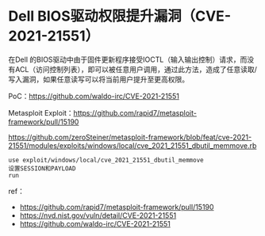 # Dell BIOS驱动权限提升漏洞（CVE-2021-21551）


在Dell 的BIOS驱动中由于固件更新程序接受IOCTL（输入输出控制）请求，而没有ACL（访问控制列表），即可以被任意用户调用，通过此方法，造成了任意读取/写入漏洞，如果任意读写可以将当前用户提升至更高权限。

PoC：https://github.com/waldo-irc/CVE-2021-21551

Metasploit  Exploit：https://github.com/rapid7/metasploit-framework/pull/15190

https://github.com/zeroSteiner/metasploit-framework/blob/feat/cve-2021-21551/modules/exploits/windows/local/cve_2021_21551_dbutil_memmove.rb


```
use exploit/windows/local/cve_2021_21551_dbutil_memmove
设置SESSION和PAYLOAD
run
```

ref：

* https://github.com/rapid7/metasploit-framework/pull/15190
* https://nvd.nist.gov/vuln/detail/CVE-2021-21551
* https://github.com/waldo-irc/CVE-2021-21551